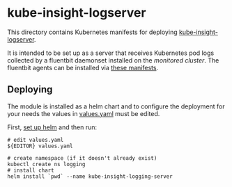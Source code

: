 # kube-insight-logserver

This directory contains Kubernetes manifests for deploying
[kube-insight-logserver](https://github.com/elastisys/kube-insight-logserver).

It is intended to be set up as a server that receives Kubernetes pod logs
collected by a fluentbit daemonset installed on the _monitored cluster_. The
fluentbit agents can be installed via [these manifests](../../agents/logging).

## Deploying

The module is installed as a helm chart and to configure the deployment for your
needs the values in [values.yaml](values.yaml) must be edited.

First, [set up helm](https://docs.helm.sh/using_helm/#quickstart-guide) and then run:

    # edit values.yaml
    ${EDITOR} values.yaml

    # create namespace (if it doesn't already exist)
    kubectl create ns logging
    # install chart
    helm install `pwd` --name kube-insight-logging-server
